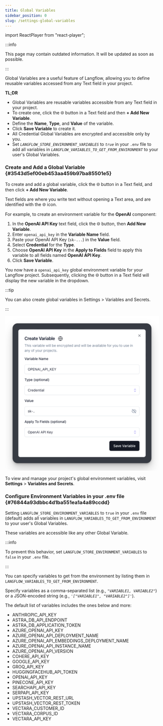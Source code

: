 ```yaml
---
title: Global Variables
sidebar_position: 0
slug: /settings-global-variables
---
```


import ReactPlayer from "react-player";

:::info

This page may contain outdated information. It will be updated as soon as possible.

:::




Global Variables are a useful feature of Langflow, allowing you to define reusable variables accessed from any Text field in your project.


**TL;DR**

- Global Variables are reusable variables accessible from any Text field in your project.
- To create one, click the 🌐 button in a Text field and then **+ Add New Variable**.
- Define the **Name**, **Type**, and **Value** of the variable.
- Click **Save Variable** to create it.
- All Credential Global Variables are encrypted and accessible only by you.
- Set _`LANGFLOW_STORE_ENVIRONMENT_VARIABLES`_ to _`true`_ in your `.env` file to add all variables in _`LANGFLOW_VARIABLES_TO_GET_FROM_ENVIRONMENT`_ to your user's Global Variables.

### Create and Add a Global Variable {#3543d5ef00eb453aa459b97ba85501e5}


To create and add a global variable, click the 🌐 button in a Text field, and then click **+ Add New Variable**.


Text fields are where you write text without opening a Text area, and are identified with the 🌐 icon.


For example, to create an environment variable for the **OpenAI** component:

1. In the **OpenAI API Key** text field, click the 🌐 button, then **Add New Variable**.
2. Enter `openai_api_key` in the **Variable Name** field.
3. Paste your OpenAI API Key (`sk-...`) in the **Value** field.
4. Select **Credential** for the **Type**.
5. Choose **OpenAI API Key** in the **Apply to Fields** field to apply this variable to all fields named **OpenAI API Key**.
6. Click **Save Variable**.

You now have a `openai_api_key` global environment variable for your Langflow project.
Subsequently, clicking the 🌐 button in a Text field will display the new variable in the dropdown.


:::tip

You can also create global variables in Settings &gt; Variables and Secrets.

:::




![](./418277339.png)


To view and manage your project's global environment variables, visit **Settings** &gt; **Variables and Secrets**.


### Configure Environment Variables in your .env file {#76844a93dbbc4d1ba551ea1a4a89ccdd}


Setting `LANGFLOW_STORE_ENVIRONMENT_VARIABLES` to `true` in your `.env` file (default) adds all variables in `LANGFLOW_VARIABLES_TO_GET_FROM_ENVIRONMENT` to your user's Global Variables.


These variables are accessible like any other Global Variable.


:::info

To prevent this behavior, set `LANGFLOW_STORE_ENVIRONMENT_VARIABLES` to `false` in your `.env` file.

:::




You can specify variables to get from the environment by listing them in `LANGFLOW_VARIABLES_TO_GET_FROM_ENVIRONMENT`.


Specify variables as a comma-separated list (e.g., _`"VARIABLE1, VARIABLE2"`_) or a JSON-encoded string (e.g., _`'["VARIABLE1", "VARIABLE2"]'`_).


The default list of variables includes the ones below and more:

- ANTHROPIC_API_KEY
- ASTRA_DB_API_ENDPOINT
- ASTRA_DB_APPLICATION_TOKEN
- AZURE_OPENAI_API_KEY
- AZURE_OPENAI_API_DEPLOYMENT_NAME
- AZURE_OPENAI_API_EMBEDDINGS_DEPLOYMENT_NAME
- AZURE_OPENAI_API_INSTANCE_NAME
- AZURE_OPENAI_API_VERSION
- COHERE_API_KEY
- GOOGLE_API_KEY
- GROQ_API_KEY
- HUGGINGFACEHUB_API_TOKEN
- OPENAI_API_KEY
- PINECONE_API_KEY
- SEARCHAPI_API_KEY
- SERPAPI_API_KEY
- UPSTASH_VECTOR_REST_URL
- UPSTASH_VECTOR_REST_TOKEN
- VECTARA_CUSTOMER_ID
- VECTARA_CORPUS_ID
- VECTARA_API_KEY

<ReactPlayer controls url="https://prod-files-secure.s3.us-west-2.amazonaws.com/09f11537-5a5b-4f56-9e8d-de8ebcfae549/7030d3ff-3ecd-44db-8640-9c2295b4e3bc/langflow_global_variables.mp4?X-Amz-Algorithm=AWS4-HMAC-SHA256&X-Amz-Content-Sha256=UNSIGNED-PAYLOAD&X-Amz-Credential=AKIAT73L2G45HZZMZUHI%2F20240712%2Fus-west-2%2Fs3%2Faws4_request&X-Amz-Date=20240712T232240Z&X-Amz-Expires=3600&X-Amz-Signature=463a0203fa466f5efc5812f6c991821c996ea46f0bcf0ba84177cab56d604621&X-Amz-SignedHeaders=host&x-id=GetObject" />

